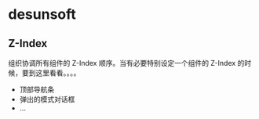 # desunsoft


## Z-Index
组织协调所有组件的 Z-Index 顺序。当有必要特别设定一个组件的 Z-Index 的时候，要到这里看看。。。。

* 顶部导航条
* 弹出的模式对话框
* ...
